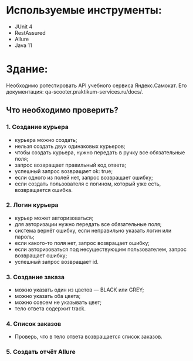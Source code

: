 # Используемые инструменты:
* JUnit 4
* RestAssured
* Allure
* Java 11
  
# Здание:
Необходимо ротестировать API учебного сервиса Яндекс.Самокат. Его документация: qa-scooter.praktikum-services.ru/docs/. 

## Что необходимо проверить?
### 1. Создание курьера
  - курьера можно создать;
  - нельзя создать двух одинаковых курьеров;
  - чтобы создать курьера, нужно передать в ручку все обязательные поля;
  - запрос возвращает правильный код ответа;
  - успешный запрос возвращает ok: true;
  - если одного из полей нет, запрос возвращает ошибку;
  - если создать пользователя с логином, который уже есть, возвращается ошибка.
    
### 2. Логин курьера
  - курьер может авторизоваться;
  - для авторизации нужно передать все обязательные поля;
  - система вернёт ошибку, если неправильно указать логин или пароль;
  - если какого-то поля нет, запрос возвращает ошибку;
  - если авторизоваться под несуществующим пользователем, запрос возвращает ошибку;
  - успешный запрос возвращает id.
    
### 3. Создание заказа
  - можно указать один из цветов — BLACK или GREY;
  - можно указать оба цвета;
  - можно совсем не указывать цвет;
  - тело ответа содержит track.
    
### 4. Список заказов
  - Проверь, что в тело ответа возвращается список заказов.
    
### 5. Создать отчёт Allure
